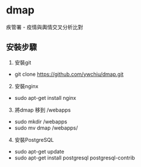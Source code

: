 ﻿# dmap
疾管署 - 疫情與輿情交叉分析比對


## 安裝步驟

1. 安裝git
- git clone https://github.com/ywchiu/dmap.git

2. 安裝nginx 
-  sudo apt-get install nginx


3. 將dmap 移到 /webapps
- sudo mkdir /webapps
- sudo mv dmap /webapps/


4. 安裝PostgreSQL
- sudo apt-get update
- sudo apt-get install postgresql postgresql-contrib